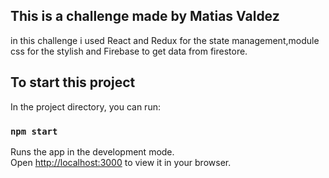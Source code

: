 ## This is a challenge made by Matias Valdez
in this challenge i used React and Redux for the state management,module css for the stylish and Firebase to get data from firestore.


## To start this project

In the project directory, you can run:

### `npm start`

Runs the app in the development mode.\
Open [http://localhost:3000](http://localhost:3000) to view it in your browser.
